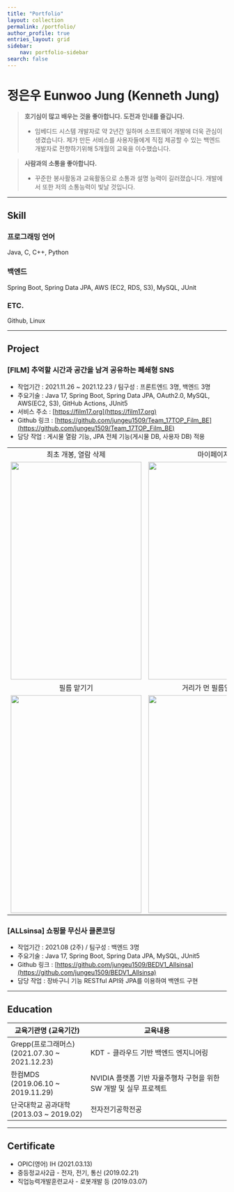 ```yaml
---
title: "Portfolio"
layout: collection
permalink: /portfolio/
author_profile: true
entries_layout: grid
sidebar:
    nav: portfolio-sidebar
search: false
---
```


# 정은우 Eunwoo Jung (Kenneth Jung)

> **호기심이 많고 배우는 것을 좋아합니다. 도전과 인내를 즐깁니다.**
> - 임베디드 시스템 개발자로 약 2년간 일하며 소프트웨어 개발에 더욱 관심이 생겼습니다. 제가 만든 서비스를 사용자들에게 직접 제공할 수 있는 백엔드 개발자로 전향하기위해 5개월의 교육을 이수했습니다.

> **사람과의 소통을 좋아합니다.**
> - 꾸준한 봉사활동과 교육활동으로 소통과 설명 능력이 길러졌습니다. 개발에서 또한 저의 소통능력이 빛날 것입니다.

---

## Skill

### 프로그래밍 언어

Java, C, C++, Python

### 백엔드

Spring Boot, Spring Data JPA, AWS (EC2, RDS, S3), MySQL, JUnit

### ETC.

Github, Linux

---

## Project

### **[FILM]** 추억할 시간과 공간을 남겨 공유하는 폐쇄형 SNS

- 작업기간 : 2021.11.26 ~ 2021.12.23 / 팀구성 : 프론트엔드 3명, 백엔드 3명
- 주요기술 : Java 17, Spring Boot, Spring Data JPA, OAuth2.0, MySQL, AWS(EC2, S3), GitHub Actions, JUnit5
- 서비스 주소 : [https://film17.org](https://film17.org)
- Github 링크 : [https://github.com/jungeu1509/Team_17TOP_Film_BE](https://github.com/jungeu1509/Team_17TOP_Film_BE)
- 담당 작업 : 게시물 열람 기능, JPA 전체 기능(게시물 DB, 사용자 DB) 적용

<table align="center">
<tr>
<td align="center">최초 개봉, 열람 삭제</td>
<td align="center">마이페이지</td>
</tr>
<tr>
<td>
<img src = "https://user-images.githubusercontent.com/70435257/146948350-77e9bc78-93ed-4fb6-89ba-7d5dbfd7eaa9.gif" width="300px" height= "500px" />
</td>
<td>
<img src = "https://user-images.githubusercontent.com/70435257/146948673-f42756e6-5768-4795-85fb-267736475667.gif" width="300px" height="500px" />
</td>
</tr>
<tr>
<td align="center">필름 맡기기</td>
<td align="center">거리가 먼 필름일 경우</td>
</tr>
<tr>
<td>
<img src="https://user-images.githubusercontent.com/70435257/146948952-82abbf21-5669-4685-96af-24aa799f2516.gif" width="300px" height="500px" />
</td>
<td>
<img src="https://user-images.githubusercontent.com/70435257/146949328-085df49d-e3a9-4697-b3c2-2c4005c92744.gif" width="300px" height="500px" />
</td>
</tr>
</table>

### **[ALLsinsa]** 쇼핑몰 무신사 클론코딩

- 작업기간 : 2021.08 (2주) / 팀구성 : 백엔드 3명
- 주요기술 : Java 17, Spring Boot, Spring Data JPA, MySQL, JUnit5
- Github 링크 : [https://github.com/jungeu1509/BEDV1_Allsinsa](https://github.com/jungeu1509/BEDV1_Allsinsa)
- 담당 작업 : 장바구니 기능 RESTful API와 JPA를 이용하여 백엔드 구현

---

## Education

| 교육기관명 (교육기간)                                 | 교육내용                                       |
|----------------------------------------------|--------------------------------------------|
| Grepp(프로그래머스) <br/>(2021.07.30 ~ 2021.12.23) | KDT - 클라우드 기반 백엔드 엔지니어링                    |
| 한컴MDS <br/>(2019.06.10 ~ 2019.11.29)         | NVIDIA 플랫폼 기반 자율주행차 구현을 위한 SW 개발 및 실무 프로젝트 |
| 단국대학교 공과대학 <br/>(2013.03 ~ 2019.02)          | 전자전기공학전공                                   |

---

## Certificate

- OPIC(영어) IH (2021.03.13)
- 중등정교사2급 - 전자, 전기, 통신 (2019.02.21)
- 직업능력개발훈련교사 - 로봇개발 등 (2019.03.07)

